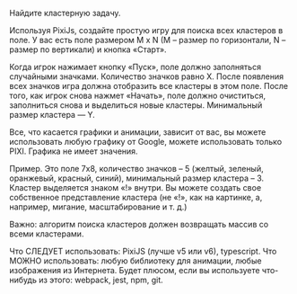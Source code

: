 Найдите кластерную задачу.

Используя PixiJs, создайте простую игру для поиска всех кластеров в поле.
У вас есть поле размером M x N (M – размер по горизонтали, N – размер по вертикали) и кнопка «Старт».

Когда игрок нажимает кнопку «Пуск», поле должно заполняться случайными значками. Количество значков равно X. После появления всех значков игра должна отобразить все кластеры в этом поле. После того, как игрок снова нажмет «Начать», поле должно очиститься, заполниться снова и выделиться новые кластеры. Минимальный размер кластера — Y.

Все, что касается графики и анимации, зависит от вас, вы можете использовать любую графику от Google, можете использовать только PIXI. Графика не имеет значения.

Пример. Это поле 7х8, количество значков – 5 (желтый, зеленый, оранжевый, красный, синий), минимальный размер кластера – 3. Кластер выделяется знаком «!» внутри. Вы можете создать свое собственное представление кластера (не «!», как на картинке, а, например, мигание, масштабирование и т. д.)

Важно: алгоритм поиска кластеров должен возвращать массив со всеми кластерами.

Что СЛЕДУЕТ использовать: PixiJS (лучше v5 или v6), typescript.
Что МОЖНО использовать: любую библиотеку для анимации, любые изображения из Интернета.
Будет плюсом, если вы используете что-нибудь из этого: webpack, jest, npm, git.
